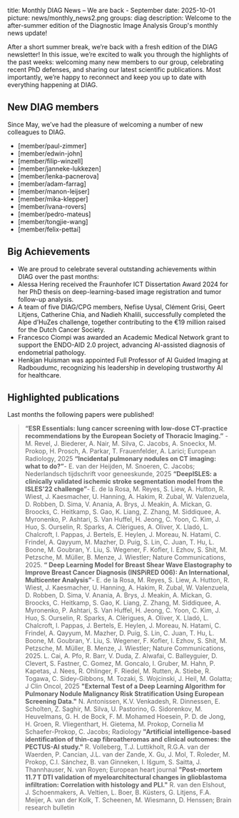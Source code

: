 title: Monthly DIAG News – We are back - September
date: 2025-10-01
picture: news/monthly_news2.png
groups: diag
description: Welcome to the after-summer edition of the Diagnostic Image Analysis Group's monthly news update!
 

After a short summer break, we’re back with a fresh edition of the DIAG newsletter! In this issue, we’re excited to walk you through the highlights of the past weeks: welcoming many new members to our group, celebrating recent PhD defenses, and sharing our latest scientific publications. Most importantly, we’re happy to reconnect and keep you up to date with everything happening at DIAG.

## New DIAG members
Since May, we’ve had the pleasure of welcoming a number of new colleagues to DIAG.

- [member/paul-zimmer]
- [member/edwin-john]
- [member/filip-winzell]
- [member/janneke-lukkezen]
- [member/lenka-pacnerova]
- [member/adam-farrag]
- [member/manon-leijser]
- [member/mika-klepper]
- [member/ivana-rovers]
- [member/pedro-mateus]
- [member/tongjie-wang]
- [member/felix-pettai]
 
 
## Big Achievements
- We are proud to celebrate several outstanding achievements within DIAG over the past months:
- Alessa Hering received the Fraunhofer ICT Dissertation Award 2024 for her PhD thesis on deep-learning-based image registration and tumor follow-up analysis.
- A team of five DIAG/CPG members, Nefise Uysal, Clément Grisi, Geert Litjens, Catherine Chia, and Nadieh Khalili, successfully completed the Alpe d’HuZes challenge, together contributing to the €19 million raised for the Dutch Cancer Society.
- Francesco Ciompi was awarded an Academic Medical Network grant to support the ENDO-AID 2.0 project, advancing AI-assisted diagnosis of endometrial pathology.
- Henkjan Huisman was appointed Full Professor of AI Guided Imaging at Radboudumc, recognizing his leadership in developing trustworthy AI for healthcare.
 
## Highlighted publications
Last months the following papers were published!
> **“ESR Essentials: lung cancer screening with low-dose CT-practice recommendations by the European Society of Thoracic Imaging.”** - M. Revel, J. Biederer, A. Nair, M. Silva, C. Jacobs, A. Snoeckx, M. Prokop, H. Prosch, A. Parkar, T. Frauenfelder, A. Larici; European Radiology, 2025
> **“Incidental pulmonary nodules on CT imaging: what to do?”**- E. van der Heijden, M. Snoeren, C. Jacobs; Nederlandsch tijdschrift voor geneeskunde, 2025
> **“DeepISLES: a clinically validated ischemic stroke segmentation model from the ISLES'22 challenge”**- E. de la Rosa, M. Reyes, S. Liew, A. Hutton, R. Wiest, J. Kaesmacher, U. Hanning, A. Hakim, R. Zubal, W. Valenzuela, D. Robben, D. Sima, V. Anania, A. Brys, J. Meakin, A. Mickan, G. Broocks, C. Heitkamp, S. Gao, K. Liang, Z. Zhang, M. Siddiquee, A. Myronenko, P. Ashtari, S. Van Huffel, H. Jeong, C. Yoon, C. Kim, J. Huo, S. Ourselin, R. Sparks, A. Clèrigues, A. Oliver, X. Lladó, L. Chalcroft, I. Pappas, J. Bertels, E. Heylen, J. Moreau, N. Hatami, C. Frindel, A. Qayyum, M. Mazher, D. Puig, S. Lin, C. Juan, T. Hu, L. Boone, M. Goubran, Y. Liu, S. Wegener, F. Kofler, I. Ezhov, S. Shit, M. Petzsche, M. Müller, B. Menze, J.  Wiestler; Nature Communications, 2025.
> **“ Deep Learning Model for Breast Shear Wave Elastography to Improve Breast Cancer Diagnosis (INSPiRED 006): An International, Multicenter Analysis”**- E. de la Rosa, M. Reyes, S. Liew, A. Hutton, R. Wiest, J. Kaesmacher, U. Hanning, A. Hakim, R. Zubal, W. Valenzuela, D. Robben, D. Sima, V. Anania, A. Brys, J. Meakin, A. Mickan, G. Broocks, C. Heitkamp, S. Gao, K. Liang, Z. Zhang, M. Siddiquee, A. Myronenko, P. Ashtari, S. Van Huffel, H. Jeong, C. Yoon, C. Kim, J. Huo, S. Ourselin, R. Sparks, A. Clèrigues, A. Oliver, X. Lladó, L. Chalcroft, I. Pappas, J. Bertels, E. Heylen, J. Moreau, N. Hatami, C. Frindel, A. Qayyum, M. Mazher, D. Puig, S. Lin, C. Juan, T. Hu, L. Boone, M. Goubran, Y. Liu, S. Wegener, F. Kofler, I. Ezhov, S. Shit, M. Petzsche, M. Müller, B. Menze, J.  Wiestler; Nature Communications, 2025.
L. Cai, A. Pfo, R. Barr, V. Duda, Z. Alwafai, C. Balleyguier, D. Clevert, S. Fastner, C. Gomez, M. Goncalo, I. Gruber, M. Hahn, P. Kapetas, J. Nees, R. Ohlinger, F. Riedel, M. Rutten, A. Stiebe, R. Togawa, C. Sidey-Gibbons, M. Tozaki, S. Wojcinski, J. Heil, M. Golatta; J Clin Oncol, 2025
> **"External Test of a Deep Learning Algorithm for Pulmonary Nodule Malignancy Risk Stratification Using European Screening Data."** N. Antonissen, K.V. Venkadesh, R. Dinnessen, E. Scholten, Z. Saghir, M. Silva, U. Pastorino, G. Sidorenkov, M. Heuvelmans, G. H. de Bock, F. M. Mohamed Hoesein, P. D. de Jong, H. Groen, R. Vliegenthart, H. Gietema, M. Prokop, Cornelia M Schaefer-Prokop, C. Jacobs; Radiology
> **"Artificial intelligence-based identification of thin-cap fibroatheromas and clinical outcomes: the PECTUS-AI study."** R. Volleberg, T.J. Luttikholt, R.G.A. van der Waerden, P. Cancian, J.L. van der Zande, X. Gu, J. Mol, T. Roleder, M. Prokop, C.I. Sánchez, B. van Ginneken, I. Išgum, S. Saitta, J. Thannhauser, N. van Royen; European heart journal
> **"Post-mortem 11.7 T DTI validation of myeloarchitectural changes in glioblastoma infiltration: Correlation with histology and PLI."** R. van den Elshout, J. Schoenmakers, A. Veltien, L. Boer, B. Küsters, G. Litjens, F.A. Meijer, A. van der Kolk, T. Scheenen, M. Wiesmann, D. Henssen; Brain research bulletin